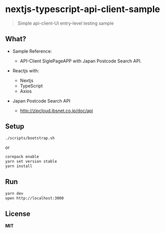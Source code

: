# nextjs-typescript-api-client-sample

> Simple api-client-UI entry-level testing sample

## What?

- Sample Reference:
  - API-Client SiglePageAPP with Japan Postcode Search API.
- Reactjs with:

  - Nextjs
  - TypeScript
  - Axios

- Japan Postcode Search API
  - http://zipcloud.ibsnet.co.jp/doc/api

## Setup

```sh
./scripts/bootstrap.sh
```

or

```sh
corepack enable
yarn set version stable
yarn install
```

## Run

```sh
yarn dev
open http://localhost:3000
```

## License

**MIT**

